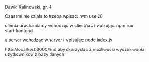Dawid Kalinowski, gr. 4

Czasami nie działa to trzeba wpisać:
nvm use 20

clienta uruchamiamy wchodząc w client/src i wpisując:
npm run start:frontend


a server wchodząc w server i wpisując:
node index.js


http://localhost:3000/find aby skorzystac z mozliwosci wyszukiwania uzytkownikow z bazy danych